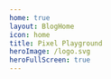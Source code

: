 ```yaml
---
home: true
layout: BlogHome
icon: home
title: Pixel Playground
heroImage: /logo.svg
heroFullScreen: true
---
```

